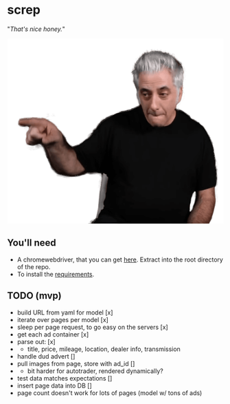 # screp

"_That's nice honey._"

![Image](rickyrick.png)

## You'll need

- A chromewebdriver, that you can get [here](https://chromedriver.chromium.org/downloads). Extract into the root directory of the repo.
- To install the [requirements](./requirements.txt).


## TODO (mvp)

* build URL from yaml for model [x]
* iterate over pages per model [x]
* sleep per page request, to go easy on the servers [x]
* get each ad container [x]
* parse out: [x]
* * title, price, mileage, location, dealer info, transmission
* handle dud advert []
* pull images from page, store with ad_id []
* * bit harder for autotrader, rendered dynamically?
* test data matches expectations []
* insert page data into DB []
* page count doesn't work for lots of pages (model w/ tons of ads)
